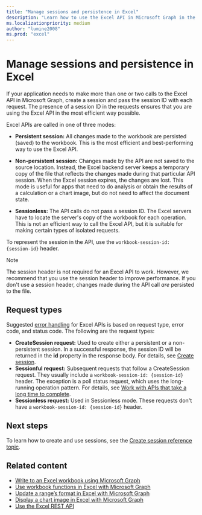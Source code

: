 ```yaml
---
title: "Manage sessions and persistence in Excel"
description: "Learn how to use the Excel API in Microsoft Graph in the most efficient way possible. Learn about the three modes to call the APIs and the related request types."
ms.localizationpriority: medium
author: "lumine2008"
ms.prod: "excel"
---
```


# Manage sessions and persistence in Excel

If your application needs to make more than one or two calls to the Excel API in Microsoft Graph, create a session and pass the session ID with each request. The presence of a session ID in the requests ensures that you are using the Excel API in the most efficient way possible.

Excel APIs are called in one of three modes:

- **Persistent session:** All changes made to the workbook are persisted (saved) to the workbook. This is the most efficient and best-performing way to use the Excel API.

- **Non-persistent session:** Changes made by the API are not saved to the source location. Instead, the Excel backend server keeps a temporary copy of the file that reflects the changes made during that particular API session. When the Excel session expires, the changes are lost. This mode is useful for apps that need to do analysis or obtain the results of a calculation or a chart image, but do not need to affect the document state.

- **Sessionless:** The API calls do not pass a session ID. The Excel servers have to locate the server's copy of the workbook for each operation. This is not an efficient way to call the Excel API, but it is suitable for making certain types of isolated requests.

To represent the session in the API, use the `workbook-session-id: {session-id}` header.

> [!NOTE]
> The session header is not required for an Excel API to work. However, we recommend that you use the session header to improve performance. If you don't use a session header, changes made during the API call _are_ persisted to the file.  

## Request types

Suggested [error handling](workbook-error-handling.md) for Excel APIs is based on request type, error code, and status code. The following are the request types:

- **CreateSession request:** Used to create either a persistent or a non-persistent session. In a successful response, the session ID will be returned in the **id** property in the response body. For details, see [Create session](/graph/api/workbook-createsession).
- **Sessionful request:** Subsequent requests that follow a CreateSession request. They usually include a `workbook-session-id: {session-id}` header. The exception is a poll status request, which uses the long-running operation pattern. For details, see [Work with APIs that take a long time to complete](./workbook-best-practice.md#work-with-apis-that-take-a-long-time-to-complete).
- **Sessionless request:** Used in Sessionless mode. These requests don't have a `workbook-session-id: {session-id}` header.  

## Next steps

To learn how to create and use sessions, see the [Create session reference topic](/graph/api/workbook-createsession).

## Related content

* [Write to an Excel workbook using Microsoft Graph](excel-write-to-workbook.md)
* [Use workbook functions in Excel with Microsoft Graph](excel-use-functions.md)
* [Update a range’s format in Excel with Microsoft Graph](excel-update-range-format.md)
* [Display a chart image in Excel with Microsoft Graph](excel-display-chart-image.md)
* [Use the Excel REST API](/graph/api/resources/excel)